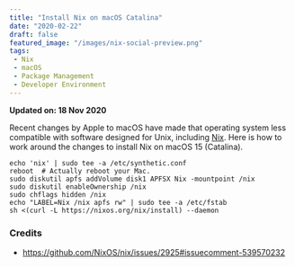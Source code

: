 ```yaml
---
title: "Install Nix on macOS Catalina"
date: "2020-02-22"
draft: false
featured_image: "/images/nix-social-preview.png"
tags:
 - Nix
 - macOS
 - Package Management
 - Developer Environment
---
```


**Updated on: 18 Nov 2020**

Recent changes by Apple to macOS have made that operating system less
compatible with software designed for Unix, including
[Nix](https://nixos.org/).
Here is how to work around the changes to install Nix on macOS 15 (Catalina).

<!--more-->

```shell
echo 'nix' | sudo tee -a /etc/synthetic.conf
reboot  # Actually reboot your Mac.
sudo diskutil apfs addVolume disk1 APFSX Nix -mountpoint /nix
sudo diskutil enableOwnership /nix
sudo chflags hidden /nix
echo "LABEL=Nix /nix apfs rw" | sudo tee -a /etc/fstab
sh <(curl -L https://nixos.org/nix/install) --daemon
```

### Credits

- https://github.com/NixOS/nix/issues/2925#issuecomment-539570232
